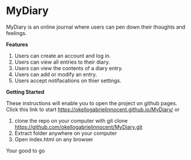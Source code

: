 # MyDiary
 MyDiary is an online journal where users can pen down their thoughts and feelings.

**Features**
1. Users can create an account and log in.
2. Users can view all entries to their diary.
3. Users can view the contents of a diary entry.
4. Users can add or modify an entry.
5. Users accept notifacations on thier settings.


**Getting Started**

These instructions will enable you to open the project on github pages.
 Click this link to start https://okellogabrielinnocent.github.io/MyDiary/
 or 
 1. clone the repo on your computer with git clone https://github.com/okellogabrielinnocent/MyDiary.git
 2. Extract folder anywhere on your computer
 3. Open index.html on any browser

 Your good to go
